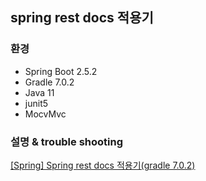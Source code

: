 ## spring rest docs 적용기

### 환경
- Spring Boot 2.5.2
- Gradle 7.0.2
- Java 11
- junit5
- MocvMvc

### 설명 & trouble shooting
[[Spring] Spring rest docs 적용기(gradle 7.0.2)](https://velog.io/@max9106/Spring-Spring-rest-docs%EB%A5%BC-%EC%9D%B4%EC%9A%A9%ED%95%9C-%EB%AC%B8%EC%84%9C%ED%99%94#unresolved-directive-in-apiadoc---include)
